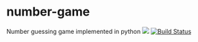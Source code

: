 # number-game
Number guessing game implemented in python <a href="https://codeclimate.com/github/codeclimate/codeclimate/test_coverage"><img src="https://api.codeclimate.com/v1/badges/a99a88d28ad37a79dbf6/test_coverage" /></a>
[![Build Status](https://travis-ci.org/Benkimeric/iReporter-API.svg?branch=develop)](https://travis-ci.org/Benkimeric/iReporter-API)
